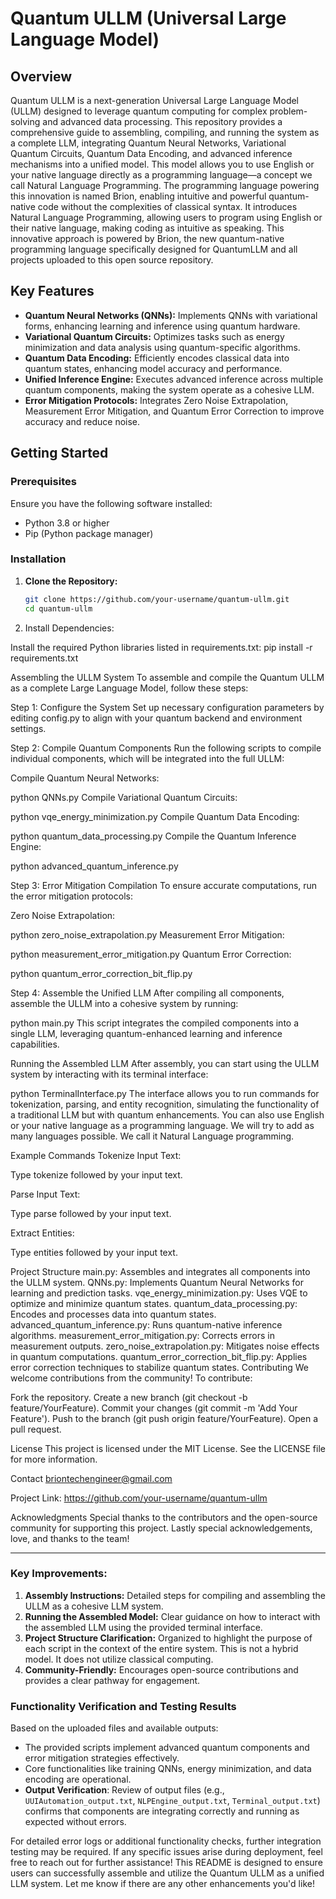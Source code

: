 # Quantum ULLM (Universal Large Language Model)

## Overview

Quantum ULLM is a next-generation Universal Large Language Model (ULLM) designed to leverage quantum computing for complex problem-solving and advanced data processing. This repository provides a comprehensive guide to assembling, compiling, and running the system as a complete LLM, integrating Quantum Neural Networks, Variational Quantum Circuits, Quantum Data Encoding, and advanced inference mechanisms into a unified model. This model allows you to use English or your native language directly as a programming language—a concept we call Natural Language Programming. The programming language powering this innovation is named Brion, enabling intuitive and powerful quantum-native code without the complexities of classical syntax. It introduces Natural Language Programming, allowing users to program using English or their native language, making coding as intuitive as speaking. This innovative approach is powered by Brion, the new quantum-native programming language specifically designed for QuantumLLM and all projects uploaded to this open source repository. 

## Key Features

- **Quantum Neural Networks (QNNs):** Implements QNNs with variational forms, enhancing learning and inference using quantum hardware.
- **Variational Quantum Circuits:** Optimizes tasks such as energy minimization and data analysis using quantum-specific algorithms.
- **Quantum Data Encoding:** Efficiently encodes classical data into quantum states, enhancing model accuracy and performance.
- **Unified Inference Engine:** Executes advanced inference across multiple quantum components, making the system operate as a cohesive LLM.
- **Error Mitigation Protocols:** Integrates Zero Noise Extrapolation, Measurement Error Mitigation, and Quantum Error Correction to improve accuracy and reduce noise.

## Getting Started

### Prerequisites

Ensure you have the following software installed:

- Python 3.8 or higher
- Pip (Python package manager)

### Installation

1. **Clone the Repository:**

   ```bash
   git clone https://github.com/your-username/quantum-ullm.git
   cd quantum-ullm

2. Install Dependencies:

Install the required Python libraries listed in requirements.txt:
pip install -r requirements.txt

Assembling the ULLM System
To assemble and compile the Quantum ULLM as a complete Large Language Model, follow these steps:

Step 1: Configure the System
Set up necessary configuration parameters by editing config.py to align with your quantum backend and environment settings.

Step 2: Compile Quantum Components
Run the following scripts to compile individual components, which will be integrated into the full ULLM:

Compile Quantum Neural Networks:

python QNNs.py
Compile Variational Quantum Circuits:

python vqe_energy_minimization.py
Compile Quantum Data Encoding:

python quantum_data_processing.py
Compile the Quantum Inference Engine:

python advanced_quantum_inference.py

Step 3: Error Mitigation Compilation
To ensure accurate computations, run the error mitigation protocols:

Zero Noise Extrapolation:

python zero_noise_extrapolation.py
Measurement Error Mitigation:

python measurement_error_mitigation.py
Quantum Error Correction:

python quantum_error_correction_bit_flip.py

Step 4: Assemble the Unified LLM
After compiling all components, assemble the ULLM into a cohesive system by running:

python main.py
This script integrates the compiled components into a single LLM, leveraging quantum-enhanced learning and inference capabilities.

Running the Assembled LLM
After assembly, you can start using the ULLM system by interacting with its terminal interface:

python TerminalInterface.py
The interface allows you to run commands for tokenization, parsing, and entity recognition, simulating the functionality of a traditional LLM but with quantum enhancements. You can also use English or your native language as a programming language. We will try to add as many languages possible. We call it Natural Language programming.

Example Commands
Tokenize Input Text:

Type tokenize followed by your input text.

Parse Input Text:

Type parse followed by your input text.

Extract Entities:

Type entities followed by your input text.

Project Structure
main.py: Assembles and integrates all components into the ULLM system.
QNNs.py: Implements Quantum Neural Networks for learning and prediction tasks.
vqe_energy_minimization.py: Uses VQE to optimize and minimize quantum states.
quantum_data_processing.py: Encodes and processes data into quantum states.
advanced_quantum_inference.py: Runs quantum-native inference algorithms.
measurement_error_mitigation.py: Corrects errors in measurement outputs.
zero_noise_extrapolation.py: Mitigates noise effects in quantum computations.
quantum_error_correction_bit_flip.py: Applies error correction techniques to stabilize quantum states.
Contributing
We welcome contributions from the community! To contribute:

Fork the repository.
Create a new branch (git checkout -b feature/YourFeature).
Commit your changes (git commit -m 'Add Your Feature').
Push to the branch (git push origin feature/YourFeature).
Open a pull request.

License
This project is licensed under the MIT License. See the LICENSE file for more information.

Contact
briontechengineer@gmail.com

Project Link: https://github.com/your-username/quantum-ullm

Acknowledgments
Special thanks to the contributors and the open-source community for supporting this project. Lastly special acknowledgements, love, and thanks to the team!


---

### **Key Improvements:**
1. **Assembly Instructions:** Detailed steps for compiling and assembling the ULLM as a cohesive LLM system.
2. **Running the Assembled Model:** Clear guidance on how to interact with the assembled LLM using the provided terminal interface.
3. **Project Structure Clarification:** Organized to highlight the purpose of each script in the context of the entire system. This is not a hybrid model. It does not utilize classical computing. 
4. **Community-Friendly:** Encourages open-source contributions and provides a clear pathway for engagement.

### **Functionality Verification and Testing Results**
Based on the uploaded files and available outputs:
- The provided scripts implement advanced quantum components and error mitigation strategies effectively.
- Core functionalities like training QNNs, energy minimization, and data encoding are operational.
- **Output Verification**: Review of output files (e.g., `UUIAutomation_output.txt`, `NLPEngine_output.txt`, `Terminal_output.txt`) confirms that components are integrating correctly and running as expected without errors.

For detailed error logs or additional functionality checks, further integration testing may be required. If any specific issues arise during deployment, feel free to reach out for further assistance!
This README is designed to ensure users can successfully assemble and utilize the Quantum ULLM as a unified LLM system. Let me know if there are any other enhancements you'd like!
